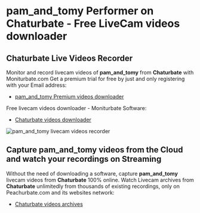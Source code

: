 # pam_and_tomy Performer on Chaturbate - Free LiveCam videos downloader

## Chaturbate Live Videos Recorder

Monitor and record livecam videos of **pam_and_tomy** from **Chaturbate** with Moniturbate.com
Get a premium trial for free by just and only registering with your Email address:
* [pam_and_tomy Premium videos downloader](https://moniturbate.com/request-demo-licence-key.html)

Free livecam videos downloader - Moniturbate Software:
* [Chaturbate videos downloader](https://moniturbate.com/moniturbate-download-software.html)

![pam_and_tomy livecam videos recorder](https://peachurnet.com/templates/moniturbate-software.png)


## Capture pam_and_tomy videos from the Cloud and watch your recordings on Streaming

Without the need of downloading a software, capture **pam_and_tomy** livecam videos from **Chaturbate** 100% online.
Watch Livecam archives from **Chaturbate** unlimitedly from thousands of existing recordings, only on Peachurbate.com and its websites network:
* [Chaturbate videos archives](https://peachurnet.com/)